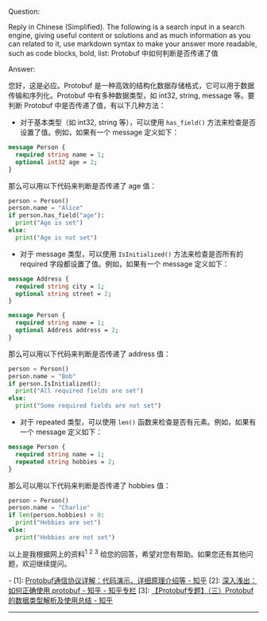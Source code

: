 Question:

Reply in Chinese (Simplified).
The following is a search input in a search engine, giving useful content or solutions and as much information as you can related to it, use markdown syntax to make your answer more readable, such as code blocks, bold, list:
Protobuf 中如何判断是否传递了值

Answer:

您好，这是必应。Protobuf 是一种高效的结构化数据存储格式，它可以用于数据传输和序列化。Protobuf 中有多种数据类型，如 int32, string, message 等。要判断 Protobuf 中是否传递了值，有以下几种方法：

- 对于基本类型（如 int32, string 等），可以使用 `has_field()` 方法来检查是否设置了值。例如，如果有一个 message 定义如下：

```protobuf
message Person {
  required string name = 1;
  optional int32 age = 2;
}
```

那么可以用以下代码来判断是否传递了 age 值：

```python
person = Person()
person.name = "Alice"
if person.has_field("age"):
  print("Age is set")
else:
  print("Age is not set")
```

- 对于 message 类型，可以使用 `IsInitialized()` 方法来检查是否所有的 required 字段都设置了值。例如，如果有一个 message 定义如下：

```protobuf
message Address {
  required string city = 1;
  optional string street = 2;
}

message Person {
  required string name = 1;
  optional Address address = 2;
}
```

那么可以用以下代码来判断是否传递了 address 值：

```python
person = Person()
person.name = "Bob"
if person.IsInitialized():
  print("All required fields are set")
else:
  print("Some required fields are not set")
```

- 对于 repeated 类型，可以使用 `len()` 函数来检查是否有元素。例如，如果有一个 message 定义如下：

```protobuf
message Person {
  required string name = 1;
  repeated string hobbies = 2;
}
```

那么可以用以下代码来判断是否传递了 hobbies 值：

```python
person = Person()
person.name = "Charlie"
if len(person.hobbies) > 0:
  print("Hobbies are set")
else:
  print("Hobbies are not set")
```

以上是我根据网上的资料<sup>1</sup> <sup>2</sup> <sup>3</sup> 给您的回答，希望对您有帮助。如果您还有其他问题，欢迎继续提问。

\-
\[1]: [Protobuf通信协议详解：代码演示、详细原理介绍等 - 知乎](https://zhuanlan.zhihu.com/p/141415216)
\[2]: [深入浅出：如何正确使用 protobuf - 知乎 - 知乎专栏](https://zhuanlan.zhihu.com/p/406832315)
\[3]: [【Protobuf专题】（三）Protobuf的数据类型解析及使用总结 - 知乎](https://zhuanlan.zhihu.com/p/341389655)

<hr/>

